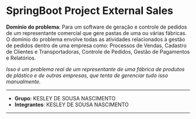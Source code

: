 # SpringBoot Project External Sales

**Domínio do problema**: Para um software de geração e controle de pedidos de um representante comercial que gere pastas de uma ou várias fábricas. O domínio do problema envolve todas as atividades relacionados à gestão de pedidos dentro de uma empresa como: Processos de Vendas, Cadastro de Clientes e Transportadoras, Controle de Pedidos, Gestão de Pagamentos e Relatórios.

*Isso é um problema real de um representante de uma fábrica de produtos de plástico e de outras empresas, que tenta de gerenciar tudo isso manualmente.*

***

- **Grupo**: KESLEY DE SOUSA NASCIMENTO
- **Integrantes**: KESLEY DE SOUSA NASCIMENTO

***
